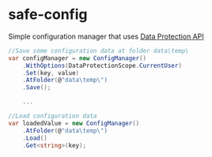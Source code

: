 # safe-config
Simple configuration manager that uses [Data Protection API](https://msdn.microsoft.com/en-us/library/ms229741(v=vs.110).aspx)

```cs
//Save some configuration data at folder data\temp\
var configManager = new ConfigManager()
	.WithOptions(DataProtectionScope.CurrentUser)
	.Set(key, value)
	.AtFolder(@"data\temp\")
	.Save();

	...

//Load configuration data
var loadedValue = new ConfigManager()
	.AtFolder(@"data\temp\")
	.Load()
	.Get<string>(key);
```
